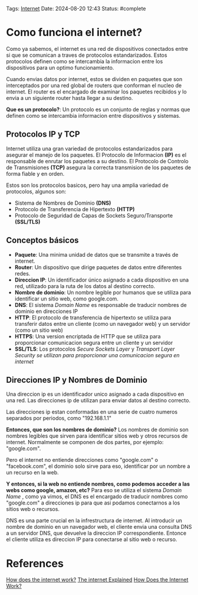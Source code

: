 Tags: [Internet](../Indexes/Internet.md) Date: 2024-08-20 12:43 Status:
#complete

# Como funciona el internet?

Como ya sabemos, el internet es una red de dispositivos conectados entre si que
se comunican a traves de protocolos estandarizados. Estos protocolos definen
como se intercambia la informacion entre los dispositivos para un optimo
funcionamiento.

Cuando envias datos por internet, estos se dividen en paquetes que son
interceptados por una red global de routers que conforman el nucleo de internet.
El router es el encargado de examinar los paquetes recibidos y lo envia a un
siguiente router hasta llegar a su destino.

**Que es un protocolo?**: Un protocolo es un conjunto de reglas y normas que
definen como se intercambia informacion entre dispositivos y sistemas.

## Protocolos IP y TCP

Internet utiliza una gran variedad de protocolos estandarizados para asegurar el
manejo de los paquetes. El Protocolo de Informacion **(IP)** es el responsable
de enrutar los paquetes a su destino. El Protocolo de Controlo de Transmisiones
**(TCP)** asegura la correcta transmision de los paquetes de forma fiable y en
orden.

Estos son los protocolos basicos, pero hay una amplia variedad de protocolos,
algunos son:

- Sistema de Nombres de Dominio **(DNS)**
- Protocolo de Transferencia de Hipertexto **(HTTP)**
- Protocolo de Seguridad de Capas de Sockets Seguro/Transporte **(SSL/TLS)**

## Conceptos básicos

- **Paquete**: Una minima unidad de datos que se transmite a través de internet.
- **Router**: Un dispositivo que dirige paquetes de datos entre diferentes
  redes.
- **Direccion IP**: Un identificador único asignado a cada dispositivo en una
  red, utilizado para la ruta de los datos al destino correcto.
- **Nombre de dominio**: Un nombre legible por humanos que se utiliza para
  identificar un sitio web, como google.com.
- **DNS**: El sistema _Domain Name_ es responsable de traducir nombres de
  dominio en direcciones IP
- **HTTP**: El protocolo de transferencia de hipertexto se utiliza para
  transferir datos entre un cliente (como un navegador web) y un servidor (como
  un sitio web)
- **HTTPS**: Una version encriptada de HTTP que se utiliza para proporcionar
  comunicacion segura entre un cliente y un servidor
- **SSL/TLS**: Los protocolos _Secure Sockets Layer_ y _Transport Layer Security
  se utilizan para proporcionar una comunicacion segura en internet_

## Direcciones IP y Nombres de Dominio

Una direccion ip es un identificador unico asignado a cada dispositivo en una
red. Las direcciones ip de utilizan para enviar datos al destino correcto.

Las direcciones ip estan conformadas en una serie de cuatro numeros separados
por periodos, como "192.168.1.1"

**Entonces, que son los nombres de dominio?** Los nombres de dominio son nombres
legibles que sirven para identificar sitios web y otros recursos de internet.
Normalmente se componen de dos partes, por ejemplo: "google.com".

Pero el internet no entiende direcciones como "google.com" o "facebook.com", el
dominio solo sirve para eso, identificar por un nombre a un recurso en la web.

**Y entonces, si la web no entiende nombres, como podemos acceder a las webs
como google, amazon, etc?** Para eso se utiliza el sistema _Domain Name_ , como
ya vimos, el DNS es el encargado de traducir nombres como "google.com" a
direcciones ip para que asi podamos conectarnos a los sitios web o recursos.

DNS es una parte crucial en la infrestructura de internet. Al introducir un
nombre de dominio en un navegador web, el cliente envia una consulta DNS a un
servidor DNS, que devuelve la direccion IP correspondiente. Entonce el cliente
utiliza es direccion IP para conectarse al sitio web o recurso.

# References

[How does the internet work?](https://cs.fyi/guide/how-does-internet-work)
[The internet Explained](https://www.vox.com/2014/6/16/18076282/the-internet)
[How Does the Internet Work?](http://web.stanford.edu/class/msande91si/www-spr04/readings/week1/InternetWhitepaper.htm)
